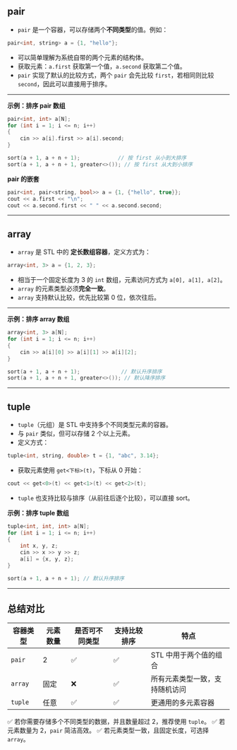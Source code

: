 ## pair

* `pair` 是一个容器，可以存储两个**不同类型**的值。例如：

```cpp
pair<int, string> a = {1, "hello"};
```

* 可以简单理解为系统自带的两个元素的结构体。
* 获取元素：`a.first` 获取第一个值，`a.second` 获取第二个值。
* `pair` 实现了默认的比较方式，两个 `pair` 会先比较 `first`，若相同则比较 `second`，因此可以直接用于排序。


___

**示例：排序 pair 数组**

```cpp
pair<int, int> a[N];
for (int i = 1; i <= n; i++) 
{
    cin >> a[i].first >> a[i].second;
}

sort(a + 1, a + n + 1);            // 按 first 从小到大排序
sort(a + 1, a + n + 1, greater<>()); // 按 first 从大到小排序
```


**pair 的嵌套**


```cpp
pair<int, pair<string, bool>> a = {1, {"hello", true}};
cout << a.first << "\n";
cout << a.second.first << " " << a.second.second;
```

---

## array

* `array` 是 STL 中的 **定长数组容器**，定义方式为：

```cpp
array<int, 3> a = {1, 2, 3};
```

* 相当于一个固定长度为 $3$ 的 `int` 数组，元素访问方式为 `a[0], a[1], a[2]`。
* `array` 的元素类型必须**完全一致**。
* `array` 支持默认比较，优先比较第 $0$ 位，依次往后。

___



**示例：排序 array 数组**

```cpp
array<int, 3> a[N];
for (int i = 1; i <= n; i++) 
{
    cin >> a[i][0] >> a[i][1] >> a[i][2];
}

sort(a + 1, a + n + 1);             // 默认升序排序
sort(a + 1, a + n + 1, greater<>()); // 默认降序排序
```

---

## tuple

* `tuple`（元组）是 STL 中支持多个不同类型元素的容器。
* 与 `pair` 类似，但可以存储 $2$ 个以上元素。
* 定义方式：

```cpp
tuple<int, string, double> t = {1, "abc", 3.14};
```

* 获取元素使用 `get<下标>(t)`，下标从 $0$ 开始：

```cpp
cout << get<0>(t) << get<1>(t) << get<2>(t);
```

* `tuple` 也支持比较与排序（从前往后逐个比较），可以直接 sort。

**示例：排序 tuple 数组**

```cpp
tuple<int, int, int> a[N];
for (int i = 1; i <= n; i++) 
{
    int x, y, z;
    cin >> x >> y >> z;
    a[i] = {x, y, z};
}

sort(a + 1, a + n + 1); // 默认升序排序
```

---

## 总结对比

| 容器类型  | 元素数量 | 是否可不同类型 | 支持比较排序 | 特点              |
| ----- | ---- | ------- | ------ | --------------- |
| `pair`  | $2$    | ✅       | ✅      | STL 中用于两个值的组合   |
| `array` | 固定   | ❌       | ✅      | 所有元素类型一致，支持随机访问 |
| `tuple` | 任意   | ✅       | ✅      | 更通用的多元素容器       |

✅ 若你需要存储多个不同类型的数据，并且数量超过 $2$，推荐使用 `tuple`。
✅ 若元素数量为 $2$，`pair` 简洁高效。
✅ 若元素类型一致，且固定长度，可选择 `array`。
